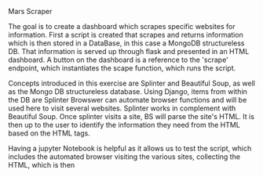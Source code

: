 Mars Scraper

The goal is to create a dashboard which scrapes specific websites for information. First a script is created that scrapes and returns information which is then stored in a DataBase, in this case a MongoDB structureless DB. That information is served up through flask and presented in an HTML dashboard. A button on the dashboard is a reference to the 'scrape' endpoint, which instantiates the scape function, which runs the script. 

Concepts introduced in this exercise are Splinter and Beautiful Soup, as well as the Mongo DB structureless database. Using Django, items from within the DB are  Splinter Browswer can automate browser functions and will be used here to visit several websites. Splinter works in complement with Beautiful Soup. Once splinter visits a site, BS will parse the site's HTML. It is then up to the user to identify the information they need from the HTML based on the HTML tags. 

Having a jupyter Notebook is helpful as it allows us to test the script, which includes the automated browser visiting the various sites, collecting the HTML, which is then 